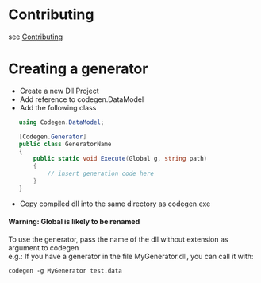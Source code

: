 # Contributing
see [Contributing](https://bitbucket.org/hardliner66/codegenerator/wiki/Contributing)

# Creating a generator
 - Create a new Dll Project
 - Add reference to codegen.DataModel
 - Add the following class
 ```cs
    using Codegen.DataModel;

    [Codegen.Generator]
    public class GeneratorName
    {
        public static void Execute(Global g, string path)
        {
            // insert generation code here
        }
    }
 ```
 - Copy compiled dll into the same directory as codegen.exe

#### Warning: Global is likely to be renamed


To use the generator, pass the name of the dll without extension as argument to codegen  
e.g.: If you have a generator in the file MyGenerator.dll, you can call it with:
```
codegen -g MyGenerator test.data
```
